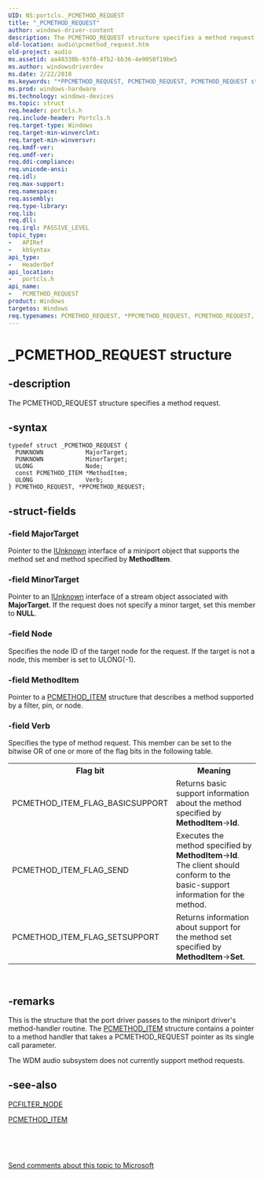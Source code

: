 ```yaml
---
UID: NS:portcls._PCMETHOD_REQUEST
title: "_PCMETHOD_REQUEST"
author: windows-driver-content
description: The PCMETHOD_REQUEST structure specifies a method request.
old-location: audio\pcmethod_request.htm
old-project: audio
ms.assetid: aa48330b-93f0-4fb2-bb36-4e9050f19be5
ms.author: windowsdriverdev
ms.date: 2/22/2018
ms.keywords: "*PPCMETHOD_REQUEST, PCMETHOD_REQUEST, PCMETHOD_REQUEST structure [Audio Devices], PPCMETHOD_REQUEST, PPCMETHOD_REQUEST structure pointer [Audio Devices], _PCMETHOD_REQUEST, audio.pcmethod_request, audpc-struct_08efa6de-5d0e-445b-9402-563604dd8d5d.xml, portcls/PCMETHOD_REQUEST, portcls/PPCMETHOD_REQUEST"
ms.prod: windows-hardware
ms.technology: windows-devices
ms.topic: struct
req.header: portcls.h
req.include-header: Portcls.h
req.target-type: Windows
req.target-min-winverclnt: 
req.target-min-winversvr: 
req.kmdf-ver: 
req.umdf-ver: 
req.ddi-compliance: 
req.unicode-ansi: 
req.idl: 
req.max-support: 
req.namespace: 
req.assembly: 
req.type-library: 
req.lib: 
req.dll: 
req.irql: PASSIVE_LEVEL
topic_type:
-	APIRef
-	kbSyntax
api_type:
-	HeaderDef
api_location:
-	portcls.h
api_name:
-	PCMETHOD_REQUEST
product: Windows
targetos: Windows
req.typenames: PCMETHOD_REQUEST, *PPCMETHOD_REQUEST, PCMETHOD_REQUEST, *PPCMETHOD_REQUEST
---
```


# _PCMETHOD_REQUEST structure


## -description


The PCMETHOD_REQUEST structure specifies a method request.


## -syntax


````
typedef struct _PCMETHOD_REQUEST {
  PUNKNOWN            MajorTarget;
  PUNKNOWN            MinorTarget;
  ULONG               Node;
  const PCMETHOD_ITEM *MethodItem;
  ULONG               Verb;
} PCMETHOD_REQUEST, *PPCMETHOD_REQUEST;
````


## -struct-fields




### -field MajorTarget

Pointer to the <a href="https://msdn.microsoft.com/33f1d79a-33fc-4ce5-a372-e08bda378332">IUnknown</a> interface of a miniport object that supports the method set and method specified by <b>MethodItem</b>.


### -field MinorTarget

Pointer to an <a href="https://msdn.microsoft.com/33f1d79a-33fc-4ce5-a372-e08bda378332">IUnknown</a> interface of a stream object associated with <b>MajorTarget</b>. If the request does not specify a minor target, set this member to <b>NULL</b>.


### -field Node

Specifies the node ID of the target node for the request. If the target is not a node, this member is set to ULONG(-1).


### -field MethodItem

Pointer to a <a href="..\portcls\ns-portcls-__unnamed_struct_0cb6_4.md">PCMETHOD_ITEM</a> structure that describes a method supported by a filter, pin, or node.


### -field Verb

Specifies the type of method request. This member can be set to the bitwise OR of one or more of the flag bits in the following table.

<table>
<tr>
<th>Flag bit</th>
<th>Meaning</th>
</tr>
<tr>
<td>
PCMETHOD_ITEM_FLAG_BASICSUPPORT

</td>
<td>
Returns basic support information about the method specified by <b>MethodItem</b>-&gt;<b>Id</b>.

</td>
</tr>
<tr>
<td>
PCMETHOD_ITEM_FLAG_SEND

</td>
<td>
Executes the method specified by <b>MethodItem</b>-&gt;<b>Id</b>. The client should conform to the basic-support information for the method.

</td>
</tr>
<tr>
<td>
PCMETHOD_ITEM_FLAG_SETSUPPORT

</td>
<td>
Returns information about support for the method set specified by <b>MethodItem</b>-&gt;<b>Set</b>.

</td>
</tr>
</table>
 


## -remarks



This is the structure that the port driver passes to the miniport driver's method-handler routine. The <a href="..\portcls\ns-portcls-__unnamed_struct_0cb6_4.md">PCMETHOD_ITEM</a> structure contains a pointer to a method handler that takes a PCMETHOD_REQUEST pointer as its single call parameter.

The WDM audio subsystem does not currently support method requests.




## -see-also

<a href="https://msdn.microsoft.com/library/windows/hardware/ff537695">PCFILTER_NODE</a>



<a href="..\portcls\ns-portcls-__unnamed_struct_0cb6_4.md">PCMETHOD_ITEM</a>



 

 

<a href="mailto:wsddocfb@microsoft.com?subject=Documentation%20feedback [audio\audio]:%20PCMETHOD_REQUEST structure%20 RELEASE:%20(2/22/2018)&amp;body=%0A%0APRIVACY STATEMENT%0A%0AWe use your feedback to improve the documentation. We don't use your email address for any other purpose, and we'll remove your email address from our system after the issue that you're reporting is fixed. While we're working to fix this issue, we might send you an email message to ask for more info. Later, we might also send you an email message to let you know that we've addressed your feedback.%0A%0AFor more info about Microsoft's privacy policy, see http://privacy.microsoft.com/en-us/default.aspx." title="Send comments about this topic to Microsoft">Send comments about this topic to Microsoft</a>


